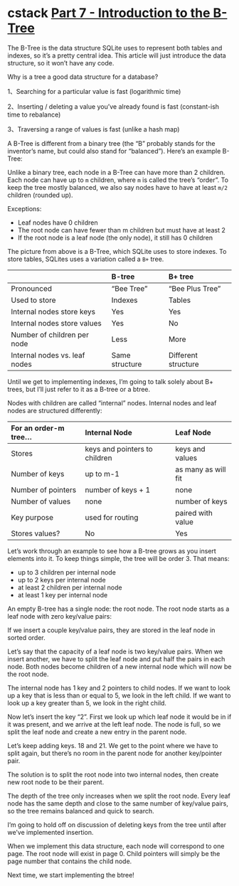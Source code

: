 # cstack [Part 7 - Introduction to the B-Tree](https://cstack.github.io/db_tutorial/parts/part7.html)

The B-Tree is the data structure SQLite uses to represent both tables and indexes, so it’s a pretty central idea. This article will just introduce the data structure, so it won’t have any code.

Why is a tree a good data structure for a database?

1、Searching for a particular value is fast (logarithmic time)

2、Inserting / deleting a value you’ve already found is fast (constant-ish time to rebalance)

3、Traversing a range of values is fast (unlike a hash map)

A B-Tree is different from a binary tree (the “B” probably stands for the inventor’s name, but could also stand for “balanced”). Here’s an example B-Tree:



Unlike a binary tree, each node in a B-Tree can have more than 2 children. Each node can have up to `m` children, where `m` is called the tree’s “order”. To keep the tree mostly balanced, we also say nodes have to have at least `m/2` children (rounded up).



Exceptions:

- Leaf nodes have 0 children
- The root node can have fewer than m children but must have at least 2
- If the root node is a leaf node (the only node), it still has 0 children

The picture from above is a B-Tree, which SQLite uses to store indexes. To store tables, SQLites uses a variation called a `B+` tree.

|                               | B-tree         | B+ tree             |
| :---------------------------- | :------------- | :------------------ |
| Pronounced                    | “Bee Tree”     | “Bee Plus Tree”     |
| Used to store                 | Indexes        | Tables              |
| Internal nodes store keys     | Yes            | Yes                 |
| Internal nodes store values   | Yes            | No                  |
| Number of children per node   | Less           | More                |
| Internal nodes vs. leaf nodes | Same structure | Different structure |

Until we get to implementing indexes, I’m going to talk solely about B+ trees, but I’ll just refer to it as a B-tree or a btree.

Nodes with children are called “internal” nodes. Internal nodes and leaf nodes are structured differently:

| For an order-m tree… | Internal Node                 | Leaf Node           |
| :------------------- | :---------------------------- | :------------------ |
| Stores               | keys and pointers to children | keys and values     |
| Number of keys       | up to m-1                     | as many as will fit |
| Number of pointers   | number of keys + 1            | none                |
| Number of values     | none                          | number of keys      |
| Key purpose          | used for routing              | paired with value   |
| Stores values?       | No                            | Yes                 |

Let’s work through an example to see how a B-tree grows as you insert elements into it. To keep things simple, the tree will be order 3. That means:

- up to 3 children per internal node
- up to 2 keys per internal node
- at least 2 children per internal node
- at least 1 key per internal node

An empty B-tree has a single node: the root node. The root node starts as a leaf node with zero key/value pairs:



If we insert a couple key/value pairs, they are stored in the leaf node in sorted order.



Let’s say that the capacity of a leaf node is two key/value pairs. When we insert another, we have to split the leaf node and put half the pairs in each node. Both nodes become children of a new internal node which will now be the root node.



The internal node has 1 key and 2 pointers to child nodes. If we want to look up a key that is less than or equal to 5, we look in the left child. If we want to look up a key greater than 5, we look in the right child.

Now let’s insert the key “2”. First we look up which leaf node it would be in if it was present, and we arrive at the left leaf node. The node is full, so we split the leaf node and create a new entry in the parent node.



Let’s keep adding keys. 18 and 21. We get to the point where we have to split again, but there’s no room in the parent node for another key/pointer pair.



The solution is to split the root node into two internal nodes, then create new root node to be their parent.



The depth of the tree only increases when we split the root node. Every leaf node has the same depth and close to the same number of key/value pairs, so the tree remains balanced and quick to search.

I’m going to hold off on discussion of deleting keys from the tree until after we’ve implemented insertion.

When we implement this data structure, each node will correspond to one page. The root node will exist in page 0. Child pointers will simply be the page number that contains the child node.

Next time, we start implementing the btree!
